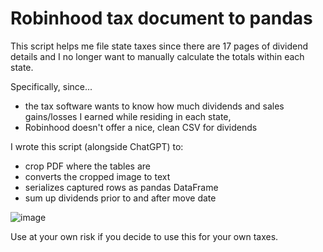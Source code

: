 # Robinhood tax document to pandas

This script helps me file state taxes since there are 17 pages of dividend details and I no longer want to manually calculate the totals within each state.

Specifically, since...

- the tax software wants to know how much dividends and sales gains/losses I earned while residing in each state,
- Robinhood doesn't offer a nice, clean CSV for dividends

I wrote this script (alongside ChatGPT) to:
- crop PDF where the tables are
- converts the cropped image to text
- serializes captured rows as pandas DataFrame
- sum up dividends prior to and after move date

![image](https://user-images.githubusercontent.com/15331990/230653267-84962ab5-6d8c-49b0-a612-adbef8c0430d.png)

Use at your own risk if you decide to use this for your own taxes.
